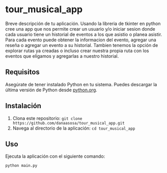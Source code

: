 # tour_musical_app
Breve descripción de tu aplicación.
Usando la libreria de tkinter en python cree una app que nos permite crear un usuario y/o iniciar sesion donde cada usuario tiene un historial de eventos 
a los que asistio o planea asistir. Para cada evento puede obtener la informacion del evento, agregar una reseña o agregar un evento a su historial.
Tambien tenemos la opción de explorar rutas ya creadas o incluso crear nuestra propia ruta con los eventos que eligamos y agregarlas a nuestro historial.


## Requisitos

Asegúrate de tener instalado Python en tu sistema. Puedes descargar la última versión de Python desde [python.org](https://www.python.org/).

## Instalación

1. Clona este repositorio: `git clone https://github.com/danaasosa/tour_musical_app.git`
2. Navega al directorio de la aplicación: `cd tour_musical_app`

## Uso

Ejecuta la aplicación con el siguiente comando:

```bash
python main.py
